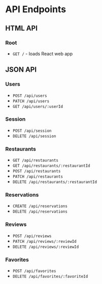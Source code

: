 # API Endpoints

## HTML API
### Root
* `GET /` - loads React web app

## JSON API
### Users
* `POST /api/users`
* `PATCH /api/users`
* `GET /api/users/:userId`

### Session
* `POST /api/session`
* `DELETE /api/session`

### Restaurants
* `GET /api/restaurants`
* `GET /api/restaurants/:restaurantId`
* `POST /api/restaurants`
* `PATCH /api/restaurants`
* `DELETE /api/restaurants/:restaurantId`

### Reservations
* `CREATE /api/reservations`
* `DELETE /api/reservations`

### Reviews
* `POST /api/reviews`
* `PATCH /api/reviews/:reviewId`
* `DELETE /api/reviews/:reviewId`

### Favorites
* `POST /api/favorites`
* `DELETE /api/favorites/:favoriteId`
